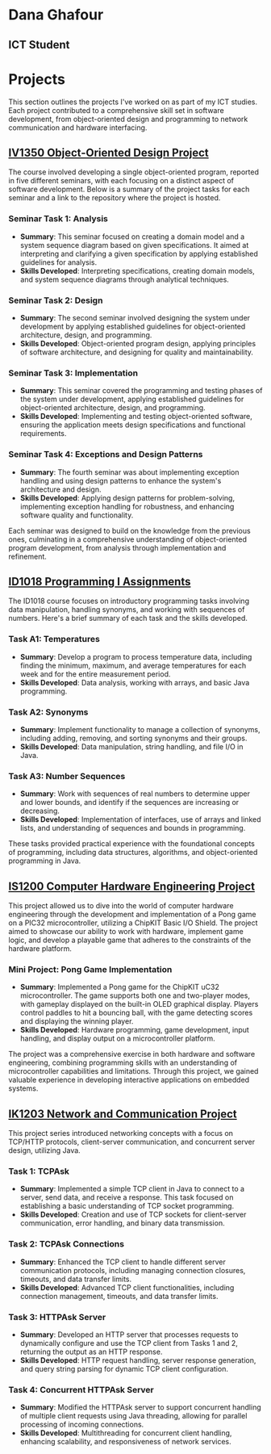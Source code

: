 # Dana Ghafour
## ICT Student

# Projects

This section outlines the projects I've worked on as part of my ICT studies. Each project contributed to a comprehensive skill set in software development, from object-oriented design and programming to network communication and hardware interfacing.

## [IV1350 Object-Oriented Design Project](https://github.com/danaghafour/iv1350)

The course involved developing a single object-oriented program, reported in five different seminars, with each focusing on a distinct aspect of software development. Below is a summary of the project tasks for each seminar and a link to the repository where the project is hosted.

### Seminar Task 1: Analysis
- **Summary**: This seminar focused on creating a domain model and a system sequence diagram based on given specifications. It aimed at interpreting and clarifying a given specification by applying established guidelines for analysis.
- **Skills Developed**: Interpreting specifications, creating domain models, and system sequence diagrams through analytical techniques.

### Seminar Task 2: Design
- **Summary**: The second seminar involved designing the system under development by applying established guidelines for object-oriented architecture, design, and programming.
- **Skills Developed**: Object-oriented program design, applying principles of software architecture, and designing for quality and maintainability.

### Seminar Task 3: Implementation
- **Summary**: This seminar covered the programming and testing phases of the system under development, applying established guidelines for object-oriented architecture, design, and programming.
- **Skills Developed**: Implementing and testing object-oriented software, ensuring the application meets design specifications and functional requirements.

### Seminar Task 4: Exceptions and Design Patterns
- **Summary**: The fourth seminar was about implementing exception handling and using design patterns to enhance the system's architecture and design.
- **Skills Developed**: Applying design patterns for problem-solving, implementing exception handling for robustness, and enhancing software quality and functionality.

Each seminar was designed to build on the knowledge from the previous ones, culminating in a comprehensive understanding of object-oriented program development, from analysis through implementation and refinement.

## [ID1018 Programming I Assignments](https://github.com/danaghafour/ID1018)

The ID1018 course focuses on introductory programming tasks involving data manipulation, handling synonyms, and working with sequences of numbers. Here's a brief summary of each task and the skills developed.

### Task A1: Temperatures
- **Summary**: Develop a program to process temperature data, including finding the minimum, maximum, and average temperatures for each week and for the entire measurement period.
- **Skills Developed**: Data analysis, working with arrays, and basic Java programming.

### Task A2: Synonyms
- **Summary**: Implement functionality to manage a collection of synonyms, including adding, removing, and sorting synonyms and their groups.
- **Skills Developed**: Data manipulation, string handling, and file I/O in Java.

### Task A3: Number Sequences
- **Summary**: Work with sequences of real numbers to determine upper and lower bounds, and identify if the sequences are increasing or decreasing.
- **Skills Developed**: Implementation of interfaces, use of arrays and linked lists, and understanding of sequences and bounds in programming.

These tasks provided practical experience with the foundational concepts of programming, including data structures, algorithms, and object-oriented programming in Java.

## [IS1200 Computer Hardware Engineering Project](https://github.com/danaghafour/IS1200)

This project allowed us to dive into the world of computer hardware engineering through the development and implementation of a Pong game on a PIC32 microcontroller, utilizing a ChipKIT Basic I/O Shield. The project aimed to showcase our ability to work with hardware, implement game logic, and develop a playable game that adheres to the constraints of the hardware platform.

### Mini Project: Pong Game Implementation
- **Summary**: Implemented a Pong game for the ChipKIT uC32 microcontroller. The game supports both one and two-player modes, with gameplay displayed on the built-in OLED graphical display. Players control paddles to hit a bouncing ball, with the game detecting scores and displaying the winning player.
- **Skills Developed**: Hardware programming, game development, input handling, and display output on a microcontroller platform.

The project was a comprehensive exercise in both hardware and software engineering, combining programming skills with an understanding of microcontroller capabilities and limitations. Through this project, we gained valuable experience in developing interactive applications on embedded systems.

## [IK1203 Network and Communication Project](https://github.com/danaghafour/IK1203)

This project series introduced networking concepts with a focus on TCP/HTTP protocols, client-server communication, and concurrent server design, utilizing Java.

### Task 1: TCPAsk
- **Summary**: Implemented a simple TCP client in Java to connect to a server, send data, and receive a response. This task focused on establishing a basic understanding of TCP socket programming.
- **Skills Developed**: Creation and use of TCP sockets for client-server communication, error handling, and binary data transmission.

### Task 2: TCPAsk Connections
- **Summary**: Enhanced the TCP client to handle different server communication protocols, including managing connection closures, timeouts, and data transfer limits.
- **Skills Developed**: Advanced TCP client functionalities, including connection management, timeouts, and data transfer limits.

### Task 3: HTTPAsk Server
- **Summary**: Developed an HTTP server that processes requests to dynamically configure and use the TCP client from Tasks 1 and 2, returning the output as an HTTP response.
- **Skills Developed**: HTTP request handling, server response generation, and query string parsing for dynamic TCP client configuration.

### Task 4: Concurrent HTTPAsk Server
- **Summary**: Modified the HTTPAsk server to support concurrent handling of multiple client requests using Java threading, allowing for parallel processing of incoming connections.
- **Skills Developed**: Multithreading for concurrent client handling, enhancing scalability, and responsiveness of network services.
